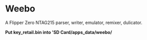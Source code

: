 # Weebo

A Flipper Zero NTAG215 parser, writer, emulator, remixer, dulicator.

**Put key_retail.bin into 'SD Card/apps_data/weebo/**

